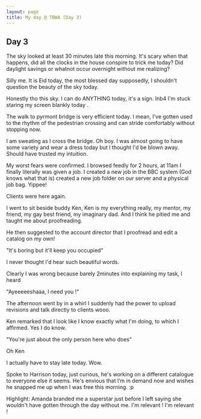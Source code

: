 ```yaml
---
layout: page
title: My day @ TBWA (Day 3)
---
```


## Day 3

The sky looked at least 30 minutes late this morning. It's scary when that happens, did all the clocks in the house conspire to trick me today? Did daylight savings or whatnot occur overnight without me realizing?

Silly me. It is Eid today, the most blessed day supposedly, I shouldn't question the beauty of the sky today.

Honestly tho this sky. I can do ANYTHING today, it's a sign. Inb4 I'm stuck staring my screen blankly today .

The walk to pyrmont bridge is very efficient today. I mean, I've gotten used to the rhythm of the pedestrian crossing and can stride comfortably without stopping now.

I am sweating as I cross the bridge. Oh boy. I was almost going to have some variety and wear a dress today but I thought I'd be blown away. Should have trusted my intuition.

My worst fears were confirmed. I browsed feedly for 2 hours, at 11am I finally literally was given a job. I created a new job in the BBC system (God knows what that is) created a new job folder on our server and a physical job bag. Yippee!

Clients were here again.

I went to sit beside buddy Ken, Ken is my everything really, my mentor, my friend, my gay best friend, my imaginary dad. And I think he pitied me and taught me about proofreading.

He then suggested to the account director that I proofread and edit a catalog on my own!

"It's boring but it'll keep you occupied"

I never thought I'd hear such beautiful words.

Clearly I was wrong because barely 2minutes into explaining my task, I heard

"Ayeeeeeshaaa, I need you !"

The afternoon went by in a whirl I suddenly had the power to upload revisions and talk directly to clients wooo.

Ken remarked that I look like I know exactly what I'm doing, to which I affirmed. Yes I do know.

"You're just about the only person here who does"

Oh Ken

I actually have to stay late today. Wow.

Spoke to Harrison today, just curious, he's working on a different catalogue to everyone else it seems. He's envious that I’m in demand now and wishes he snapped me up when I was free this morning. :p

Highlight: Amanda branded me a superstar just before I left saying she wouldn't have gotten through the day without me. I'm relevant ! I'm relevant !